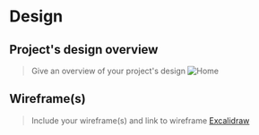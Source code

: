 # Design

## Project's design overview


> Give an overview of your project's design ![Home](../public/image/design.png)

## Wireframe(s)

> Include your wireframe(s) and link to wireframe
> [Excalidraw](https://excalidraw.com/#room=61e27042cdfd7671e0a4,ior6egoRj6hUj_oQ0FFLcA)
